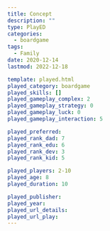 ```yaml
---
title: Concept
description: ""
type: PlayED
categories:
  - boardgame
tags:
  - Family
date: 2020-12-14
lastmod: 2022-12-18

template: played.html
played_category: boardgame
played_skills: []
played_gameplay_complex: 2
played_gameplay_strategy: 0
played_gameplay_luck: 0
played_gameplay_interaction: 5

played_preferred: 
played_rank_dad: 7
played_rank_edu: 6
played_rank_dev: 3
played_rank_kid: 5

played_players: 2-10
played_age: 8
played_duration: 10

played_publisher: 
played_year: 
played_url_details: 
played_url_play: 
---
```


